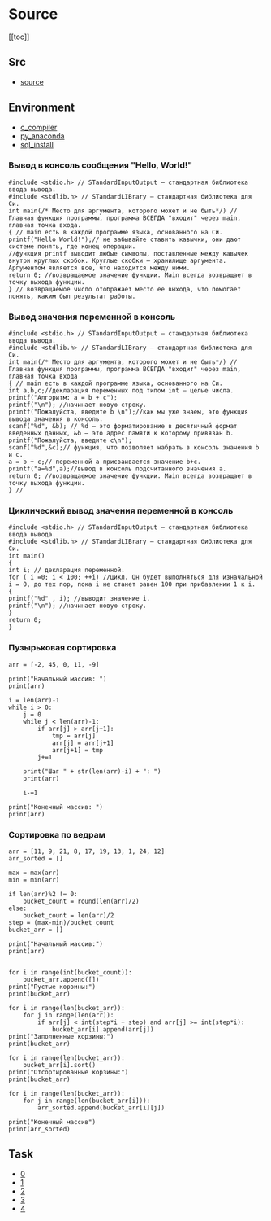 # Source

[[toc]]
## Src
* [source](https://zababurinsv.github.io/src/)

## Environment
* [c_compiler](https://www.onlinegdb.com/online_c_compiler)
* [py_anaconda](https://www.onlinegdb.com/online_c_compiler)
* [sql_install](https://docs.microsoft.com/ru-ru/sql/linux/quickstart-install-connect-ubuntu?view=sql-server-ver15)

### Вывод в консоль сообщения "Hello, World!"
        
    #include <stdio.h> // STandardInputOutput — стандартная библиотека ввода вывода.
    #include <stdlib.h> // STandardLIBrary — cтандартная библиотека для Си.
    int main(/* Место для аргумента, которого может и не быть*/) // Главная функция программы, программа ВСЕГДА "входит" через main, главная точка входа.
    { // main есть в каждой программе языка, основанного на Си.
    printf("Hello World!");// не забывайте ставить кавычки, они дают системе понять, где конец операции.
    //функция printf выводит любые символы, поставленные между кавычек внутри круглых скобок. Круглые скобки — хранилище аргумента. Аргументом является все, что находится между ними.
    return 0; //возвращаемое значение функции. Main всегда возвращает в точку выхода функции.
    } // возвращаемое число отображает место ее выхода, что помогает понять, каким был результат работы.
    
### Вывод значения переменной в консоль  
        
    #include <stdio.h> // STandardInputOutput — стандартная библиотека ввода вывода.
    #include <stdlib.h> // STandardLIBrary — стандартная библиотека для Си.
    int main(/* Место для аргумента, которого может и не быть*/) // Главная функция программы, программа ВСЕГДА "входит" через main, главная точка входа
    { // main есть в каждой программе языка, основанного на Си.
    int a,b,c;//декларация переменных под типом int — целые числа.
    printf("Алгоритм: a = b + c");
    printf("\n"); //начинает новую строку.
    printf("Пожалуйста, введите b \n");//как мы уже знаем, это функция вывода значения в консоль.
    scanf("%d", &b); // %d — это форматирование в десятичный формат введенных данных, &b — это адрес памяти к которому привязан b.
    printf("Пожалуйста, введите с\n");
    scanf("%d",&c);// функция, что позволяет набрать в консоль значения b и c.
    a = b + c;// переменной а присваивается значение b+c.
    printf("a=%d",a);//вывод в консоль подсчитанного значения а.
    return 0; //возвращаемое значение функции. Main всегда возвращает в точку выхода функции.
    } //
        
### Циклический вывод значения переменной в консоль  
        
    #include <stdio.h> // STandardInputOutput — стандартная библиотека ввода вывода.
    #include <stdlib.h> // STandardLIBrary — cтандартная библиотека для Си.
    int main()
    {
    int i; // декларация переменной.
    for ( i =0; i < 100; ++i) //цикл. Он будет выполняться для изначальной i = 0, до тех пор, пока i не станет равен 100 при прибавлении 1 к i.
    {
    printf("%d" , i); //выводит значение i.
    printf("\n"); //начинает новую строку.
    }
    return 0;
    }


### Пузырьковая сортировка
```
arr = [-2, 45, 0, 11, -9]

print("Начальный массив: ")
print(arr)

i = len(arr)-1
while i > 0:
    j = 0
    while j < len(arr)-1:
        if arr[j] > arr[j+1]:
            tmp = arr[j]
            arr[j] = arr[j+1]
            arr[j+1] = tmp
        j+=1

    print("Шаг " + str(len(arr)-i) + ": ")
    print(arr)

    i-=1

print("Конечный массив: ")
print(arr)
```

### Сортировка по ведрам
```
arr = [11, 9, 21, 8, 17, 19, 13, 1, 24, 12]
arr_sorted = []

max = max(arr)
min = min(arr)

if len(arr)%2 != 0:
    bucket_count = round(len(arr)/2)
else:
    bucket_count = len(arr)/2
step = (max-min)/bucket_count
bucket_arr = []

print("Начальный массив:")
print(arr)


for i in range(int(bucket_count)):
    bucket_arr.append([])
print("Пустые корзины:")
print(bucket_arr)

for i in range(len(bucket_arr)):
    for j in range(len(arr)):
        if arr[j] < int(step*i + step) and arr[j] >= int(step*i):
            bucket_arr[i].append(arr[j])
print("Заполненные корзины:")
print(bucket_arr)

for i in range(len(bucket_arr)):
    bucket_arr[i].sort()
print("Отсортированные корзины:")
print(bucket_arr)

for i in range(len(bucket_arr)):
    for j in range(len(bucket_arr[i])):
        arr_sorted.append(bucket_arr[i][j])

print("Конечный массив")
print(arr_sorted)
```

## Task
* [0](https://exam.sberbank-school.ru/atdata/Report/b2c45b7c-690b-4162-bb6a-549829f42d82)
* [1](https://exam.sberbank-school.ru/atdata/Report/5f7073f1-513d-4fb3-84df-e290299617d6)
* [2](https://exam.sberbank-school.ru/atdata/Report/ebaf3ce2-48cb-4738-8e4d-9c33fd05c378)
* [3](https://exam.sberbank-school.ru/atdata/Report/40cb13e1-7caf-496f-bcf8-1de80a14631c)
* [4](https://exam.sberbank-school.ru/atdata/Report/f27e9bb4-0b17-4ed7-8f1a-63432dda14de)